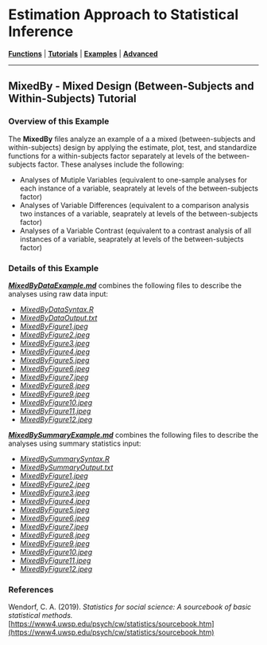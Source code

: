 # Estimation Approach to Statistical Inference

[**Functions**](../../Functions) | 
[**Tutorials**](../../Tutorials) | 
[**Examples**](../../Examples) | 
[**Advanced**](../../Advanced)

---

## MixedBy - Mixed Design (Between-Subjects and Within-Subjects) Tutorial

### Overview of this Example

The **MixedBy** files analyze an example of a a mixed (between-subjects and within-subjects) design by applying the estimate, plot, test, and standardize functions for a within-subjects factor separately at levels of the between-subjects factor. These analyses include the following:

- Analyses of Mutiple Variables (equivalent to one-sample analyses for each instance of a variable, seaprately at levels of the between-subjects factor)
- Analyses of Variable Differences (equivalent to a comparison analysis two instances of a variable, seaprately at levels of the between-subjects factor)
- Analyses of a Variable Contrast (equivalent to a contrast analysis of all instances of a variable, seaprately at levels of the between-subjects factor)

### Details of this Example
 
[_**MixedByDataExample.md**_](./MixedByDataExample.md) combines the following files to describe the analyses using raw data input:

- [_MixedByDataSyntax.R_](./MixedByDataSyntax.R)
- [_MixedByDataOutput.txt_](./MixedByDataOutput.txt)
- [_MixedByFigure1.jpeg_](./MixedByFigure1.jpeg)
- [_MixedByFigure2.jpeg_](./MixedByFigure2.jpeg)
- [_MixedByFigure3.jpeg_](./MixedByFigure3.jpeg)
- [_MixedByFigure4.jpeg_](./MixedByFigure4.jpeg)
- [_MixedByFigure5.jpeg_](./MixedByFigure5.jpeg)
- [_MixedByFigure6.jpeg_](./MixedByFigure6.jpeg)
- [_MixedByFigure7.jpeg_](./MixedByFigure7.jpeg)
- [_MixedByFigure8.jpeg_](./MixedByFigure8.jpeg)
- [_MixedByFigure9.jpeg_](./MixedByFigure9.jpeg)
- [_MixedByFigure10.jpeg_](./MixedByFigure10.jpeg)
- [_MixedByFigure11.jpeg_](./MixedByFigure11.jpeg)
- [_MixedByFigure12.jpeg_](./MixedByFigure12.jpeg)

[_**MixedBySummaryExample.md**_](./MixedBySummaryExample.md) combines the following files to describe the analyses using summary statistics input:

- [_MixedBySummarySyntax.R_](./MixedBySummarySyntax.R)
- [_MixedBySummaryOutput.txt_](./MixedBySummaryOutput.txt)
- [_MixedByFigure1.jpeg_](./MixedByFigure1.jpeg)
- [_MixedByFigure2.jpeg_](./MixedByFigure2.jpeg)
- [_MixedByFigure3.jpeg_](./MixedByFigure3.jpeg)
- [_MixedByFigure4.jpeg_](./MixedByFigure4.jpeg)
- [_MixedByFigure5.jpeg_](./MixedByFigure5.jpeg)
- [_MixedByFigure6.jpeg_](./MixedByFigure6.jpeg)
- [_MixedByFigure7.jpeg_](./MixedByFigure7.jpeg)
- [_MixedByFigure8.jpeg_](./MixedByFigure8.jpeg)
- [_MixedByFigure9.jpeg_](./MixedByFigure9.jpeg)
- [_MixedByFigure10.jpeg_](./MixedByFigure10.jpeg)
- [_MixedByFigure11.jpeg_](./MixedByFigure11.jpeg)
- [_MixedByFigure12.jpeg_](./MixedByFigure12.jpeg)

### References

Wendorf, C. A. (2019). _Statistics for social science: A sourcebook of basic statistical methods._ [https://www4.uwsp.edu/psych/cw/statistics/sourcebook.htm](https://www4.uwsp.edu/psych/cw/statistics/sourcebook.htm)
